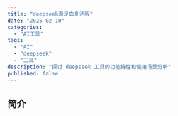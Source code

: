 ```yaml
---
title: "deepseek满足血复活版"
date: "2025-02-10"
categories: 
  - "AI工具"
tags: 
  - "AI"
  - "deepseek"
  - "工具"
description: "探讨 deepseek 工具的功能特性和使用场景分析"
published: false
---
```


## 简介
